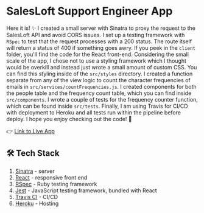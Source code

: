 # SalesLoft Support Engineer App
Here it is! ✨ I created a small server with Sinatra to proxy the request to the SalesLoft API and avoid CORS issues. I set up a testing framework with `RSpec` to test that the request processes with a 200 status. The route itself will return a status of 400 if something goes awry. If you peek in the `client` folder, you'll find the code for the React front-end. Considering the small scale of the app, I chose not to use a styling framework which I thought would be overkill and instead just wrote a small amount of custom CSS. You can find this styling inside of the `src/styles` directory. I created a function separate from any of the view logic to count the character frequencies of emails in `src/services/countFrequencies.js`. I created components for both the people table and the frequency count table, which you can find inside `src/components`. I wrote a couple of tests for the frequency counter function, which can be found inside `src/tests`. Finally, I am using Travis for CI/CD with deployment to Heroku and all tests run within the pipeline before deploy. I hope you enjoy checking out the code! 🚀

👉 [Link to Live App](https://support-engineer-spike-burton.herokuapp.com/)

## 🛠 Tech Stack
1.  [Sinatra](http://sinatrarb.com/) - server
1.  [React](https://reactjs.org/) - responsive front end
1.  [RSpec](https://rspec.info/) - Ruby testing framework
1.  [Jest](https://jestjs.io/) - JavaScript testing framework, bundled with React
1.  [Travis CI](https://travis-ci.org/) - CI/CD
1.  [Heroku](https://www.heroku.com/) - Hosting
